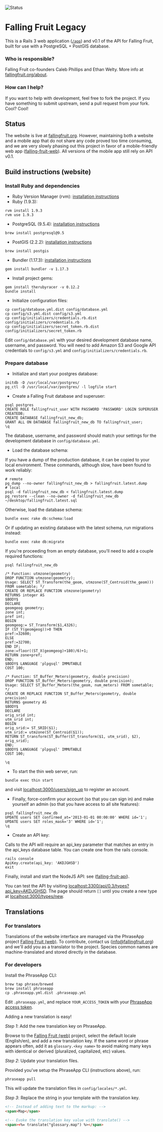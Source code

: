 ![Status](https://img.shields.io/badge/Status-Inactively%20maintained-yellowgreen.svg?style=flat-square)

Falling Fruit Legacy
====================

This is a Rails 3 web application ([`/app`](/app)) and v0.1 of the API for Falling Fruit, built for use with a PostgreSQL + PostGIS database.

### Who is responsible?

Falling Fruit co-founders Caleb Phillips and Ethan Welty. More info at [fallingfruit.org/about](http://fallingfruit.org/about).

### How can I help?

If you want to help with development, feel free to fork the project. If you have something to submit upstream, send a pull request from your fork. Cool? Cool!

## Status

The website is live at [fallingfruit.org](https://fallingfruit.org). However, maintaining both a website and a mobile app that do not share any code proved too time consuming, and we are very slowly phasing out this project in favor of a mobile-friendly web app ([falling-fruit-web](https://github.com/falling-fruit/falling-fruit-web)). All versions of the mobile app still rely on API v0.1.

## Build instructions (website)

### Install Ruby and dependencies

  * Ruby Version Manager (rvm): [installation instructions](https://rvm.io/rvm/install)
  * Ruby (1.9.3):

  ```
  rvm install 1.9.3
  rvm use 1.9.3
  ```

  * PostgreSQL (9.5.4): [installation instructions](https://www.postgresql.org/download/)

  ```
  brew install postgresql@9.5
  ```

  * PostGIS (2.2.2): [installation instructions](http://postgis.net/install/)

  ```
  brew install postgis
  ```

  * Bundler (1.17.3): [installation instructions](http://bundler.io/)

  ```
  gem install bundler -v 1.17.3
  ```

  * Install project gems:

  ```
  gem install therubyracer -v 0.12.2
  bundle install
  ```

  * Initialize configuration files:

  ```
  cp config/database.yml.dist config/database.yml
  cp config/s3.yml.dist config/s3.yml
  cp config/initializers/credentials.rb.dist config/initializers/credentials.rb
  cp config/initializers/secret_token.rb.dist config/initializers/secret_token.rb
  ```

  Edit `config/database.yml` with your desired development database name, username, and password.
  You will need to add Amazon S3 and Google API credentials to `config/s3.yml` and `config/initializers/credentials.rb`.

### Prepare database

  * Initialize and start your postgres database:

  ```
  initdb -D /usr/local/var/postgres/
  pg_ctl -D /usr/local/var/postgres/ -l logfile start
  ```

  * Create a Falling Fruit database and superuser:

  ```
  psql postgres
  CREATE ROLE fallingfruit_user WITH PASSWORD 'PASSWORD' LOGIN SUPERUSER CREATEDB;
  CREATE DATABASE fallingfruit_new_db;
  GRANT ALL ON DATABASE fallingfruit_new_db TO fallingfruit_user;
  \q
  ```

  The database, username, and password should match your settings for the development database in `config/database.yml`.

  * Load the database schema:

  If you have a dump of the production database, it can be copied to your local environment.
  These commands, although slow, have been found to work reliably:

  ```
  # remote
  pg_dump --no-owner fallingfruit_new_db > fallingfruit.latest.dump
  # local
  psql -d fallingfruit_new_db < fallingfruit.latest.dump
  pg_restore --clean --no-owner -d fallingfruit_new_db ~/desktop/fallingfruit.latest.sql
  ```

  Otherwise, load the database schema:

  ```
  bundle exec rake db:schema:load
  ```

  Or if updating an existing database with the latest schema, run migrations instead:

  ```
  bundle exec rake db:migrate
  ```

  If you're proceeding from an empty database, you'll need to add a couple required functions:

  ```
  psql fallingfruit_new_db

  /* Function: utmzone(geometry)
  DROP FUNCTION utmzone(geometry);
  Usage: SELECT ST_Transform(the_geom, utmzone(ST_Centroid(the_geom))) FROM sometable; */
  CREATE OR REPLACE FUNCTION utmzone(geometry)
  RETURNS integer AS
  $BODY$
  DECLARE
  geomgeog geometry;
  zone int;
  pref int;
  BEGIN
  geomgeog:= ST_Transform($1,4326);
  IF (ST_Y(geomgeog))>0 THEN
  pref:=32600;
  ELSE
  pref:=32700;
  END IF;
  zone:=floor((ST_X(geomgeog)+180)/6)+1;
  RETURN zone+pref;
  END;
  $BODY$ LANGUAGE 'plpgsql' IMMUTABLE
  COST 100;

  /* Function: ST_Buffer_Meters(geometry, double precision)
  DROP FUNCTION ST_Buffer_Meters(geometry, double precision);
  Usage: SELECT ST_Buffer_Meters(the_geom, num_meters) FROM sometable; */
  CREATE OR REPLACE FUNCTION ST_Buffer_Meters(geometry, double precision)
  RETURNS geometry AS
  $BODY$
  DECLARE
  orig_srid int;
  utm_srid int;
  BEGIN
  orig_srid:= ST_SRID($1);
  utm_srid:= utmzone(ST_Centroid($1));
  RETURN ST_transform(ST_Buffer(ST_transform($1, utm_srid), $2), orig_srid);
  END;
  $BODY$ LANGUAGE 'plpgsql' IMMUTABLE
  COST 100;

  \q
  ```

  * To start the thin web server, run:

  ```
  bundle exec thin start
  ```

  and visit [localhost:3000/users/sign_up](http://localhost:3000/users/sign_up) to register an account.

  * Finally, force-confirm your account (so that you can sign in) and make yourself an admin (so that you have access to all site features):

  ```
  psql fallingfruit_new_db
  UPDATE users SET confirmed_at='2013-01-01 00:00:00' WHERE id='1';
  UPDATE users SET roles_mask='3' WHERE id='1';
  \q
  ```

  * Create an API key:

  Calls to the API will require an api_key parameter that matches an entry in the api_keys database table. You can create one from the rails console.

  ```
  rails console
  ApiKey.create(api_key: 'AKDJGHSD')
  exit
  ```

  Finally, install and start the NodeJS API: see ([falling-fruit-api](https://github.com/falling-fruit/falling-fruit-api)).

  You can test the API by visiting [localhost:3300/api/0.3/types?api_key=AKDJGHSD](http://localhost:3300/api/0.3/types?api_key=AKDJGHSD). The page should return `[]` until you create a new type at [localhost:3000/types/new](http://localhost:3000/types/new).

## Translations

### For translators

Translations of the website interface are managed via the PhraseApp project [Falling Fruit (web)](https://phraseapp.com/accounts/falling-fruit/projects/falling-fruit-web/).
To contribute, contact us ([info@fallingfruit.org](mailto:info@fallingfruit.org)) and we'll add you as a translator to the project.
Species common names are machine-translated and stored directly in the database.

### For developers

Install the PhraseApp CLI:

```
brew tap phrase/brewed
brew install phraseapp
cp .phraseapp.yml.dist .phraseapp.yml
```

Edit `.phraseapp.yml`, and replace `YOUR_ACCESS_TOKEN` with your
[PhraseApp access token](https://phraseapp.com/settings/oauth_access_tokens).

Adding a new translation is easy!

*Step 1*: Add the new translation key on PhraseApp.

Browse to the [Falling Fruit (web)](https://phraseapp.com/accounts/falling-fruit/projects/falling-fruit-web/)
project, select the default locale (English/en), and add a new translation key.
If the same word or phrase appears often, add it as `glossary.<key name>` to avoid
making many keys with identical or derived (pluralized, capitalized, etc) values.

*Step 2*: Update your translation files.

Provided you've setup the PhraseApp CLI (instructions above), run:

```
phraseapp pull
```

This will update the translation files in `config/locales/*.yml`.

*Step 3*: Replace the string in your template with the translation key.

```html
<!-- Instead of adding text to the markup: -->
<span>Map</span>

<!-- Evoke the translation key value with translate() -->
<span><%= translate("glossary.map") %></span>
```
